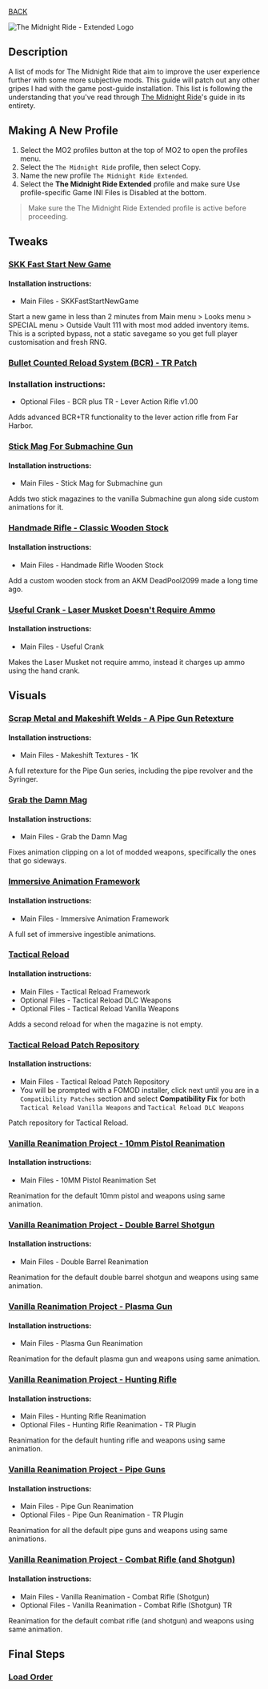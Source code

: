 
[BACK](..)

![The Midnight Ride - Extended Logo](./img/branding/tmr-extended.png)

## Description
A list of mods for The Midnight Ride that aim to improve the user experience further with some more subjective mods. This guide will patch out any other gripes I had with the game post-guide installation. This list is following the understanding that you've read through [The Midnight Ride](https://themidnightride.moddinglinked.com)'s guide in its entirety.

## Making A New Profile
1. Select the MO2 profiles button at the top of MO2 to open the profiles menu.
2. Select the `The Midnight Ride` profile, then select Copy.
3. Name the new profile `The Midnight Ride Extended`.
4. Select the **The Midnight Ride Extended** profile and make sure Use profile-specific Game INI Files is Disabled at the bottom.

> Make sure the The Midnight Ride Extended profile is active before proceeding.

## Tweaks

### [SKK Fast Start New Game](https://www.nexusmods.com/fallout4/mods/29227)

#### Installation instructions:
- Main Files - SKKFastStartNewGame

Start a new game in less than 2 minutes from Main menu > Looks menu > SPECIAL menu > Outside Vault 111 with most mod added inventory items. This is a scripted bypass, not a static savegame so you get full player customisation and fresh RNG.

### [Bullet Counted Reload System (BCR) - TR Patch](https://www.nexusmods.com/fallout4/mods/41178)

### Installation instructions:
- Optional Files - BCR plus TR - Lever Action Rifle v1.00

Adds advanced BCR+TR functionality to the lever action rifle from Far Harbor.

### [Stick Mag For Submachine Gun](https://www.nexusmods.com/fallout4/mods/34516)

#### Installation instructions:
- Main Files - Stick Mag for Submachine gun

Adds two stick magazines to the vanilla Submachine gun along side custom animations for it.

### [Handmade Rifle - Classic Wooden Stock](https://www.nexusmods.com/fallout4/mods/22889)

#### Installation instructions:
- Main Files - Handmade Rifle Wooden Stock

Add a custom wooden stock from an AKM DeadPool2099 made a long time ago.

### [Useful Crank - Laser Musket Doesn't Require Ammo](https://www.nexusmods.com/fallout4/mods/24349)

#### Installation instructions:
- Main Files - Useful Crank

Makes the Laser Musket not require ammo, instead it charges up ammo using the hand crank.

## Visuals

### [Scrap Metal and Makeshift Welds - A Pipe Gun Retexture](https://www.nexusmods.com/fallout4/mods/54933)

#### Installation instructions:
- Main Files - Makeshift Textures - 1K

A full retexture for the Pipe Gun series, including the pipe revolver and the Syringer.

### [Grab the Damn Mag](https://www.nexusmods.com/fallout4/mods/17299)

#### Installation instructions:
- Main Files - Grab the Damn Mag

Fixes animation clipping on a lot of modded weapons, specifically the ones that go sideways.

### [Immersive Animation Framework](https://www.nexusmods.com/fallout4/mods/50555)

#### Installation instructions:
- Main Files - Immersive Animation Framework

A full set of immersive ingestible animations.

### [Tactical Reload](https://www.nexusmods.com/fallout4/mods/49444)

#### Installation instructions:
- Main Files - Tactical Reload Framework
- Optional Files - Tactical Reload DLC Weapons
- Optional Files - Tactical Reload Vanilla Weapons

Adds a second reload for when the magazine is not empty.

### [Tactical Reload Patch Repository](https://www.nexusmods.com/fallout4/mods/52619)

#### Installation instructions:
- Main Files - Tactical Reload Patch Repository
- You will be prompted with a FOMOD installer, click next until you are in a `Compatibility Patches` section and select **Compatibility Fix** for both `Tactical Reload Vanilla Weapons` and `Tactical Reload DLC Weapons`

Patch repository for Tactical Reload.

### [Vanilla Reanimation Project - 10mm Pistol Reanimation](https://www.nexusmods.com/fallout4/mods/71932)

#### Installation instructions:
- Main Files - 10MM Pistol Reanimation Set

Reanimation for the default 10mm pistol and weapons using same animation.

### [Vanilla Reanimation Project - Double Barrel Shotgun](https://www.nexusmods.com/fallout4/mods/72640)

#### Installation instructions:
- Main Files - Double Barrel Reanimation

Reanimation for the default double barrel shotgun and weapons using same animation.

### [Vanilla Reanimation Project - Plasma Gun](https://www.nexusmods.com/fallout4/mods/72890)

#### Installation instructions:
- Main Files - Plasma Gun Reanimation

Reanimation for the default plasma gun and weapons using same animation.

### [Vanilla Reanimation Project - Hunting Rifle](https://www.nexusmods.com/fallout4/mods/72959)

#### Installation instructions:
- Main Files - Hunting Rifle Reanimation
- Optional Files - Hunting Rifle Reanimation - TR Plugin

Reanimation for the default hunting rifle and weapons using same animation.

### [Vanilla Reanimation Project - Pipe Guns](https://www.nexusmods.com/fallout4/mods/72961)

#### Installation instructions:
- Main Files - Pipe Gun Reanimation
- Optional Files - Pipe Gun Reanimation - TR Plugin

Reanimation for all the default pipe guns and weapons using same animations.

### [Vanilla Reanimation Project - Combat Rifle (and Shotgun)](https://www.nexusmods.com/fallout4/mods/73284)

#### Installation instructions:
- Main Files - Vanilla Reanimation - Combat Rifle (Shotgun)
- Optional Files - Vanilla Reanimation - Combat Rifle (Shotgun) TR

Reanimation for the default combat rifle (and shotgun) and weapons using same animation.

## Final Steps

### [Load Order](./dl/plugins.txt)